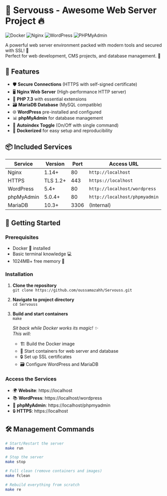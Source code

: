 # 🐳 Servouss - Awesome Web Server Project 🔥

![Docker](https://img.shields.io/badge/Docker-Enabled-2496ED?logo=docker)
![Nginx](https://img.shields.io/badge/Web%20Server-Nginx-009639?logo=nginx)
![WordPress](https://img.shields.io/badge/CMS-WordPress-21759B?logo=wordpress)
![PHPMyAdmin](https://img.shields.io/badge/Admin-PHPMyAdmin-6C78AF?logo=phpmyadmin)

A powerful web server environment packed with modern tools and secured with SSL! 💪  
Perfect for web development, CMS projects, and database management. 🚀

## 🌟 Features

- 🛡️ **Secure Connections** (HTTPS with self-signed certificate)
- 🖥️ **Nginx Web Server** (High-performance HTTP server)
- 📝 **PHP 7.3** with essential extensions
- 🗃️ **MariaDB Database** (MySQL compatible)
- 🌐 **WordPress** pre-installed and configured
- 📊 **phpMyAdmin** for database management
- 🔄 **Autoindex Toggle** (On/Off with single command)
- 🐳 **Dockerized** for easy setup and reproducibility

## 📦 Included Services

| Service       | Version    | Port  | Access URL                  |
|---------------|------------|-------|-----------------------------|
| Nginx         | 1.14+      | 80    | `http://localhost`          |
| HTTPS         | TLS 1.2+   | 443   | `https://localhost`         |
| WordPress     | 5.4+       | 80    | `http://localhost/wordpress`|
| phpMyAdmin    | 5.0.4+     | 80    | `http://localhost/phpmyadmin`|
| MariaDB       | 10.3+      | 3306  | (Internal)                  |

## 🚀 Getting Started

### Prerequisites

- Docker 🐳 installed
- Basic terminal knowledge 💻
- 1024MB+ free memory 🧠

### Installation

1. **Clone the repository**  
   `git clone https://github.com/oussamazahh/Servouss.git`

2. **Navigate to project directory**  
   `cd Servouss`

3. **Build and start containers**  
   `make`

   _Sit back while Docker works its magic! ✨_  
   _This will:_  
   - 🏗️ Build the Docker image  
   - 🚢 Start containers for web server and database  
   - 🔒 Set up SSL certificates  
   - 🗃️ Configure WordPress and MariaDB

### Access the Services

- 🌍 **Website**: https://localhost
- 📚 **WordPress**: https://localhost/wordpress
- 🔑 **phpMyAdmin**: https://localhost/phpmyadmin
- 🔒 **HTTPS**: https://localhost

## 🛠️ Management Commands

```bash
# Start/Restart the server
make run

# Stop the server
make stop

# Full clean (remove containers and images)
make fclean

# Rebuild everything from scratch
make re
